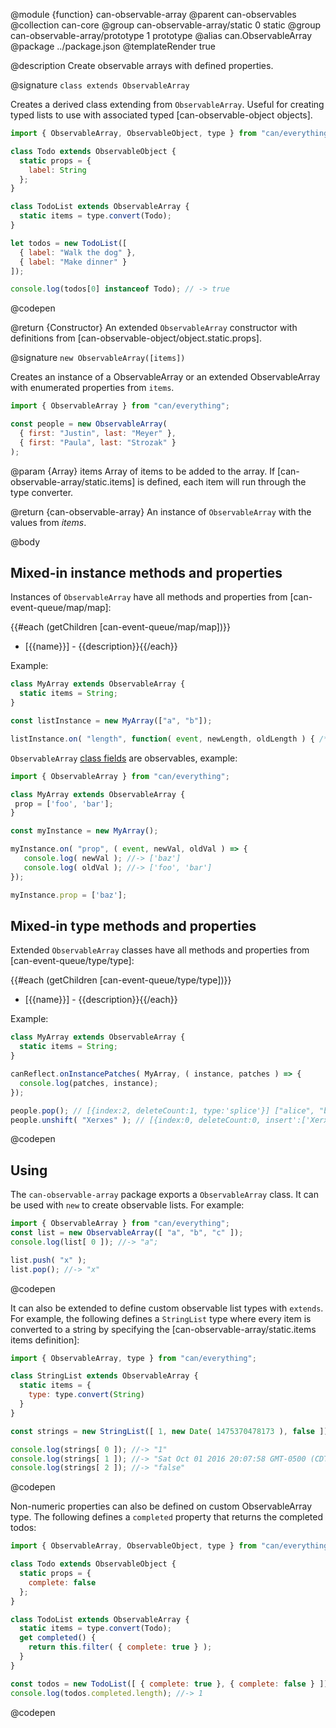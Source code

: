 @module {function} can-observable-array
@parent can-observables
@collection can-core
@group can-observable-array/static 0 static
@group can-observable-array/prototype 1 prototype
@alias can.ObservableArray
@package ../package.json
@templateRender true

@description Create observable arrays with defined properties.

@signature `class extends ObservableArray`

  Creates a derived class extending from `ObservableArray`. Useful for creating typed lists to use with associated typed [can-observable-object objects].

  ```js
  import { ObservableArray, ObservableObject, type } from "can/everything";

  class Todo extends ObservableObject {
    static props = {
      label: String
    };
  }

  class TodoList extends ObservableArray {
    static items = type.convert(Todo);
  }

  let todos = new TodoList([
    { label: "Walk the dog" },
    { label: "Make dinner" }
  ]);

  console.log(todos[0] instanceof Todo); // -> true
  ```
  @codepen

  @return {Constructor} An extended `ObservableArray` constructor with definitions from [can-observable-object/object.static.props].

@signature `new ObservableArray([items])`

  Creates an instance of a ObservableArray or an extended ObservableArray with enumerated properties from `items`.

  ```js
  import { ObservableArray } from "can/everything";

  const people = new ObservableArray(
  	{ first: "Justin", last: "Meyer" },
  	{ first: "Paula", last: "Strozak" }
  );
  ```

  @param {Array} items Array of items to be added to the array. If [can-observable-array/static.items] is defined, each item will run through the type converter.

  @return {can-observable-array} An instance of `ObservableArray` with the values from _items_.

@body

## Mixed-in instance methods and properties

Instances of `ObservableArray` have all methods and properties from
[can-event-queue/map/map]:

{{#each (getChildren [can-event-queue/map/map])}}
- [{{name}}] - {{description}}{{/each}}

Example:

```js
class MyArray extends ObservableArray {
  static items = String;
}

const listInstance = new MyArray(["a", "b"]);

listInstance.on( "length", function( event, newLength, oldLength ) { /* ... */ } );
```

`ObservableArray` [class fields](https://developer.mozilla.org/en-US/docs/Web/JavaScript/Reference/Classes/Class_fields) are observables, example:


 ```js
import { ObservableArray } from "can/everything";

class MyArray extends ObservableArray {
  prop = ['foo', 'bar'];
}

const myInstance = new MyArray();

myInstance.on( "prop", ( event, newVal, oldVal ) => {
	console.log( newVal ); //-> ['baz']
	console.log( oldVal ); //-> ['foo', 'bar']
});

myInstance.prop = ['baz'];
```


## Mixed-in type methods and properties

Extended `ObservableArray` classes have all methods and properties from
[can-event-queue/type/type]:

{{#each (getChildren [can-event-queue/type/type])}}
- [{{name}}] - {{description}}{{/each}}

Example:

```js
class MyArray extends ObservableArray {
  static items = String;
}

canReflect.onInstancePatches( MyArray, ( instance, patches ) => {
  console.log(patches, instance);
});

people.pop(); // [{index:2, deleteCount:1, type:'splice'}] ["alice", "bob"]
people.unshift( "Xerxes" ); // [{index:0, deleteCount:0, insert':['Xerxes'], type':'splice'}] ["Xerxes", "alice", "bob"]
```
@codepen

## Using

The `can-observable-array` package exports a `ObservableArray` class.  It can be used
with `new` to create observable lists.  For example:

```js
import { ObservableArray } from "can/everything";
const list = new ObservableArray([ "a", "b", "c" ]);
console.log(list[ 0 ]); //-> "a";

list.push( "x" );
list.pop(); //-> "x"
```
@codepen

It can also be extended to define custom observable list types with `extends`.  For example, the following defines a `StringList` type where every item is converted to a string by specifying the [can-observable-array/static.items items definition]:

```js
import { ObservableArray, type } from "can/everything";

class StringList extends ObservableArray {
  static items = {
    type: type.convert(String)
  }
}

const strings = new StringList([ 1, new Date( 1475370478173 ), false ]);

console.log(strings[ 0 ]); //-> "1"
console.log(strings[ 1 ]); //-> "Sat Oct 01 2016 20:07:58 GMT-0500 (CDT)"
console.log(strings[ 2 ]); //-> "false"
```
@codepen

Non-numeric properties can also be defined on custom ObservableArray type.  The following
defines a `completed` property that returns the completed todos:

```js
import { ObservableArray, ObservableObject, type } from "can/everything";

class Todo extends ObservableObject {
  static props = {
    complete: false
  };
}

class TodoList extends ObservableArray {
  static items = type.convert(Todo);
  get completed() {
    return this.filter( { complete: true } );
  }
}

const todos = new TodoList([ { complete: true }, { complete: false } ]);
console.log(todos.completed.length); //-> 1
```
@codepen
